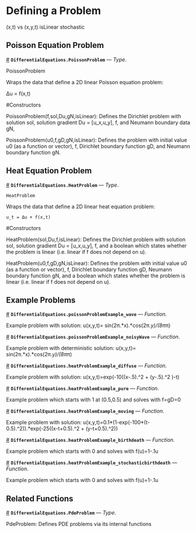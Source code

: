 
<a id='Defining-a-Problem-1'></a>

# Defining a Problem


(x,t) vs (x,y,t) isLinear stochastic


<a id='Poisson-Equation-Problem-1'></a>

## Poisson Equation Problem

<a id='DifferentialEquations.PoissonProblem' href='#DifferentialEquations.PoissonProblem'>#</a>
**`DifferentialEquations.PoissonProblem`** &mdash; *Type*.



PoissonProblem

Wraps the data that define a 2D linear Poisson equation problem:

Δu = f(x,t)

#Constructors

PoissonProblem(f,sol,Du,gN,isLinear): Defines the Dirichlet problem with solution sol, solution gradient Du = [u_x,u_y], f, and Neumann boundary data gN,

PoissonProblem(u0,f,gD,gN,isLinear): Defines the problem with initial value u0 (as a function or vector), f, Dirichlet boundary function gD, and Neumann boundary function gN.


<a id='Heat-Equation-Problem-1'></a>

## Heat Equation Problem

<a id='DifferentialEquations.HeatProblem' href='#DifferentialEquations.HeatProblem'>#</a>
**`DifferentialEquations.HeatProblem`** &mdash; *Type*.



`HeatProblem`

Wraps the data that define a 2D linear heat equation problem:

`u_t = Δu + f(x,t)`

#Constructors

HeatProblem(sol,Du,f,isLinear): Defines the Dirichlet problem with solution sol, solution gradient Du = [u_x,u_y], f, and a boolean which states whether the problem is linear (i.e. linear if f does not depend on u).

HeatProblem(u0,f,gD,gN,isLinear): Defines the problem with initial value u0 (as a function or vector), f, Dirichlet boundary function gD,  Neumann boundary function gN, and a boolean which states whether the problem is linear (i.e. linear if f does not depend on u).


<a id='Example-Problems-1'></a>

## Example Problems

<a id='DifferentialEquations.poissonProblemExample_wave' href='#DifferentialEquations.poissonProblemExample_wave'>#</a>
**`DifferentialEquations.poissonProblemExample_wave`** &mdash; *Function*.



Example problem with solution: u(x,y,t)= sin(2π.*x).*cos(2π.*y)/(8π*π)

<a id='DifferentialEquations.poissonProblemExample_noisyWave' href='#DifferentialEquations.poissonProblemExample_noisyWave'>#</a>
**`DifferentialEquations.poissonProblemExample_noisyWave`** &mdash; *Function*.



Example problem with deterministic solution: u(x,y,t)= sin(2π.*x).*cos(2π.*y)/(8π*π)

<a id='DifferentialEquations.heatProblemExample_diffuse' href='#DifferentialEquations.heatProblemExample_diffuse'>#</a>
**`DifferentialEquations.heatProblemExample_diffuse`** &mdash; *Function*.



Example problem with solution: u(x,y,t)=exp(-10((x-.5).^2 + (y-.5).^2 )-t)

<a id='DifferentialEquations.heatProblemExample_pure' href='#DifferentialEquations.heatProblemExample_pure'>#</a>
**`DifferentialEquations.heatProblemExample_pure`** &mdash; *Function*.



Example problem which starts with 1 at (0.5,0.5) and solves with f=gD=0

<a id='DifferentialEquations.heatProblemExample_moving' href='#DifferentialEquations.heatProblemExample_moving'>#</a>
**`DifferentialEquations.heatProblemExample_moving`** &mdash; *Function*.



Example problem with solution: u(x,y,t)=0.1*(1-exp(-100*(t-0.5).^2)).*exp(-25((x-t+0.5).^2 + (y-t+0.5).^2))

<a id='DifferentialEquations.heatProblemExample_birthdeath' href='#DifferentialEquations.heatProblemExample_birthdeath'>#</a>
**`DifferentialEquations.heatProblemExample_birthdeath`** &mdash; *Function*.



Example problem which starts with 0 and solves with f(u)=1-.1u

<a id='DifferentialEquations.heatProblemExample_stochasticbirthdeath' href='#DifferentialEquations.heatProblemExample_stochasticbirthdeath'>#</a>
**`DifferentialEquations.heatProblemExample_stochasticbirthdeath`** &mdash; *Function*.



Example problem which starts with 0 and solves with f(u)=1-.1u


<a id='Related-Functions-1'></a>

## Related Functions

<a id='DifferentialEquations.PdeProblem' href='#DifferentialEquations.PdeProblem'>#</a>
**`DifferentialEquations.PdeProblem`** &mdash; *Type*.



PdeProblem: Defines PDE problems via its internal functions

